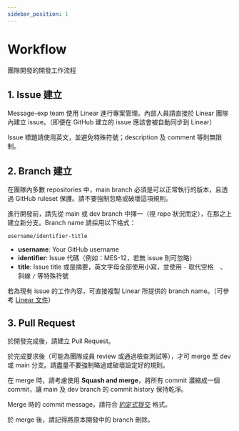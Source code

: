 ```yaml
---
sidebar_position: 1
---
```


# Workflow

團隊開發的開發工作流程

## 1. Issue 建立

Message-exp team 使用 Linear 進行專案管理。內部人員請直接於 Linear 團隊內建立 issue。（即便在 GitHub 建立的 issue 應該會被自動同步到 Linear）

Issue 標題請使用英文，並避免特殊符號；description 及 comment 等則無限制。

## 2. Branch 建立

在團隊內多數 repositories 中，main branch 必須是可以正常執行的版本，且透過 GitHub ruleset 保護。請不要強制忽略或破壞這項規則。

進行開發前，請先從 main 或 dev branch 中擇一（視 repo 狀況而定），在那之上建立新分支。Branch name 請採用以下格式：

```
username/identifier-title
```

- **username**: Your GitHub username
- **identifier**: Issue 代碼（例如：MES-12，若無 issue 則可忽略）
- **title**: Issue title 或是摘要，英文字母全部使用小寫，並使用 `-` 取代空格 ` ` 、斜線 `/` 等特殊符號

若為現有 issue 的工作內容，可直接複製 Linear 所提供的 branch name。（可參考 [Linear 文件](https://linear.app/docs/github#link-using-pull-requests)）

## 3. Pull Request

於開發完成後，請建立 Pull Request。

於完成要求後（可能為團隊成員 review 或通過檢查測試等），才可 merge 至 dev 或 main 分支。請盡量不要強制略過或破壞設定好的規則。

在 merge 時，請考慮使用 **Squash and merge**，將所有 commit 濃縮成一個 commit，讓 main 及 dev branch 的 commit history 保持乾淨。

Merge 時的 commit message，請符合 [約定式提交](https://www.conventionalcommits.org/zh-hant/v1.0.0/) 格式。

於 merge 後，請記得將原本開發中的 branch 刪除。
